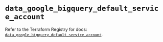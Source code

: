 # `data_google_bigquery_default_service_account`

Refer to the Terraform Registry for docs: [`data_google_bigquery_default_service_account`](https://registry.terraform.io/providers/hashicorp/google-beta/6.39.0/docs/data-sources/google_bigquery_default_service_account).

